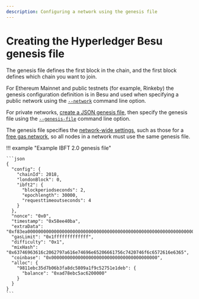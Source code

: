 ```yaml
---
description: Configuring a network using the genesis file
---
```


# Creating the Hyperledger Besu genesis file

The genesis file defines the first block in the chain, and the first block defines which chain you
want to join.

For Ethereum Mainnet and public testnets (for example, Rinkeby) the genesis configuration
definition is in Besu and used when specifying a public network using the
[`--network`](../../Reference/CLI/CLI-Syntax.md#network) command line option.

For private networks, [create a JSON genesis file](https://consensys.net/blog/quorum/hyperledger-besu-how-to-create-an-ethereum-genesis-file/),
then specify the genesis file using the
[`--genesis-file`](../../Reference/CLI/CLI-Syntax.md#genesis-file) command line option.

The genesis file specifies the [network-wide settings](../../Reference/Config-Items.md), such as
those for a [free gas network](FreeGas.md), so all nodes in a network must use the same genesis
file.

!!! example "Example IBFT 2.0 genesis file"

    ```json
    {
      "config": {
        "chainId": 2018,
        "londonBlock": 0,
        "ibft2": {
          "blockperiodseconds": 2,
          "epochlength": 30000,
          "requesttimeoutseconds": 4
        }
      },
      "nonce": "0x0",
      "timestamp": "0x58ee40ba",
      "extraData": "0xf83ea00000000000000000000000000000000000000000000000000000000000000000d5949811ebc35d7b06b3fa8dc5809a1f9c52751e1deb808400000000c0",
      "gasLimit": "0x1fffffffffffff",
      "difficulty": "0x1",
      "mixHash": "0x63746963616c2062797a616e74696e65206661756c7420746f6c6572616e6365",
      "coinbase": "0x0000000000000000000000000000000000000000",
      "alloc": {
        "9811ebc35d7b06b3fa8dc5809a1f9c52751e1deb": {
          "balance": "0xad78ebc5ac6200000"
        }
      }
    }
    ```
